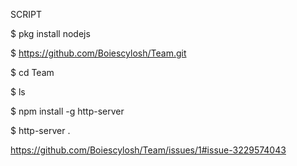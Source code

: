 SCRIPT

$ pkg install nodejs

$ https://github.com/Boiescylosh/Team.git

$ cd Team

$ ls

$ npm install -g http-server

$ http-server .

https://github.com/Boiescylosh/Team/issues/1#issue-3229574043
